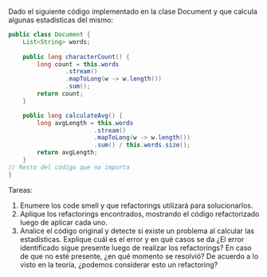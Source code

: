 Dado el siguiente código implementado en la clase Document y que calcula algunas estadísticas del mismo:

``` java
public class Document {
    List<String> words;
  
    public long characterCount() {
        long count = this.words
                .stream()
                .mapToLong(w -> w.length())
                .sum();
    	return count;
	}

    public long calculateAvg() {
    	long avgLength = this.words
                        .stream()
                        .mapToLong(w -> w.length())
                        .sum() / this.words.size();
 	    return avgLength;
	}
// Resto del código que no importa
}
```

Tareas:
1. Enumere los code smell y que refactorings utilizará para solucionarlos.
2. Aplique los refactorings encontrados, mostrando el código refactorizado luego de aplicar cada uno.
3. Analice el código original y detecte si existe un problema al calcular las estadísticas. 
Explique cuál es el error y en qué casos se da ¿El error identificado sigue presente luego de realizar los refactorings? 
En caso de que no esté presente, ¿en qué momento se resolvió? De acuerdo a lo visto en la teoría, ¿podemos considerar esto un refactoring?
